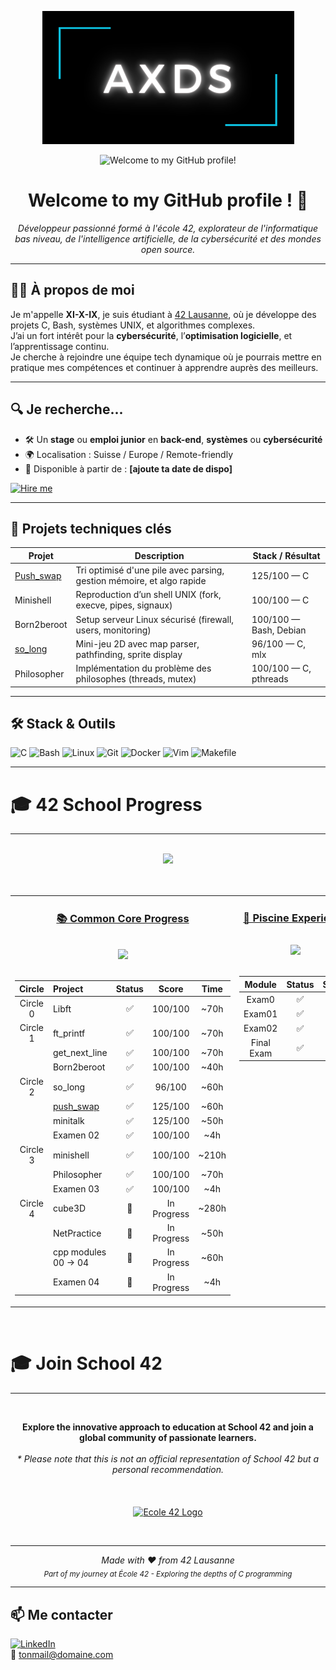 <p align="center">
  <img src="https://github.com/XI-X-IX/XI-X-IX/blob/main/axds_logo.png" alt="Cover GIF">
</p>

<p align="center">
  <img src="images/scifi_room.gif" alt="Welcome to my GitHub profile!">
</p>

<h1 align="center">Welcome to my GitHub profile ! 🚀</h1>

<p align="center">
  <em>Développeur passionné formé à l'école 42, explorateur de l'informatique bas niveau, de l'intelligence artificielle, de la cybersécurité et des mondes open source.</em>
</p>



---

## 👨‍💻 À propos de moi

Je m'appelle **XI-X-IX**, je suis étudiant à [42 Lausanne](https://42lausanne.ch/), où je développe des projets C, Bash, systèmes UNIX, et algorithmes complexes.  
J’ai un fort intérêt pour la **cybersécurité**, l’**optimisation logicielle**, et l’apprentissage continu.  
Je cherche à rejoindre une équipe tech dynamique où je pourrais mettre en pratique mes compétences et continuer à apprendre auprès des meilleurs.

---

## 🔍 Je recherche...

- 🛠 Un **stage** ou **emploi junior** en **back-end**, **systèmes** ou **cybersécurité**
- 🌍 Localisation : Suisse / Europe / Remote-friendly
- 📅 Disponible à partir de : **[ajoute ta date de dispo]**

[![Hire me](https://img.shields.io/badge/-Hire%20me-green?style=for-the-badge)](mailto:tonemail@domain.com)

---

## 🚀 Projets techniques clés

| Projet | Description | Stack / Résultat |
|--------|-------------|------------------|
| [Push_swap](https://github.com/XI-X-IX/push_swap) | Tri optimisé d'une pile avec parsing, gestion mémoire, et algo rapide | 125/100 — C |
| Minishell | Reproduction d’un shell UNIX (fork, execve, pipes, signaux) | 100/100 — C |
| Born2beroot | Setup serveur Linux sécurisé (firewall, users, monitoring) | 100/100 — Bash, Debian |
| [so_long](https://github.com/XI-X-IX/so_long) | Mini-jeu 2D avec map parser, pathfinding, sprite display | 96/100 — C, mlx |
| Philosopher | Implémentation du problème des philosophes (threads, mutex) | 100/100 — C, pthreads |

---

## 🛠️ Stack & Outils

![C](https://img.shields.io/badge/-C-blue?style=flat&logo=c)
![Bash](https://img.shields.io/badge/-Bash-white?style=flat&logo=gnu-bash)
![Linux](https://img.shields.io/badge/-Linux-black?style=flat&logo=linux)
![Git](https://img.shields.io/badge/-Git-orange?style=flat&logo=git)
![Docker](https://img.shields.io/badge/-Docker-2496ED?style=flat&logo=docker)
![Vim](https://img.shields.io/badge/-Vim-019733?style=flat&logo=vim)
![Makefile](https://img.shields.io/badge/-Makefile-brightgreen?style=flat)

---

# 🎓 42 School Progress
---
<br>
<div align="center">
  <img src="https://img.shields.io/badge/Lausanne-1E2024?style=for-the-badge&logo=42" />
</div>
<br><br>

<div align="center">
<table width="100%">
<tr>
<td width="50%" align="center" valign="top">

### [📚 Common Core Progress](https://github.com/Xxzer042xX/42-Common-Core/blob/main/README.md)

<br>
<img src="https://img.shields.io/badge/Grade-In%20Progress-blue?style=for-the-badge&logo=42&logoColor=white" />
<br><br>




| Circle | Project | Status | Score | Time |
|:------:|:--------|:------:|:-----:|:----:|
| Circle 0 | Libft | ✅ | 100/100 | ~70h |
| Circle 1 | ft_printf | ✅ | 100/100 | ~70h |
|| get_next_line | ✅ | 100/100 | ~70h |
|| Born2beroot | ✅ | 100/100 | ~40h |
| Circle 2 | so_long | ✅ | 96/100 | ~60h |
|| [push_swap](https://github.com/XI-X-IX/push_swap) | ✅ | 125/100 | ~60h |
|| minitalk | ✅ | 125/100 | ~50h |
|| Examen 02 | ✅ | 100/100 | ~4h |
| Circle 3 | minishell | ✅ | 100/100 | ~210h |
|| Philosopher | ✅ | 100/100 | ~70h |
|| Examen 03 | ✅ | 100/100 | ~4h |
| Circle 4 | cube3D | 🔄 | In Progress | ~280h |
|| NetPractice | 🔄 | In Progress | ~50h |
|| cpp modules 00 -> 04 | 🔄 | In Progress | ~60h |
|| Examen 04 | 🔄 | In Progress | ~4h |

</td>
<td width="50%" align="center" valign="top">

### [🌊 Piscine Experience](https://github.com/Xxzer042xX/42-Piscine/blob/master/README.MD)

<br>
<img src="https://img.shields.io/badge/Status-Completed-success?style=for-the-badge&logo=42&logoColor=white" />
<br><br>



| Module | Status | Score |
|:------:|:------:|:-----:|
| Exam0 | ✅ | 30% |
| Exam01 | ✅ | 20% |
| Exam02 | ✅ | 30% |
| Final Exam | ✅ | 40% |

</td>
</tr>
</table>
</div>
<br>
<!--
**************************************************
  School 42 Promotion Section
  - Information about joining School 42
  - Disclaimer and logo
**************************************************
-->

# 🎓 Join School 42
---
<br>
<p align="center">
  <b>Explore the innovative approach to education at School 42 and join a global community of passionate learners.</b><br><br>
  <i>* Please note that this is not an official representation of School 42 but a personal recommendation.</i>
  <br><br><br><br>
  <a href="https://42lausanne.ch/" target="_blank"><img src="https://42lausanne.ch/wp-content/uploads/2021/01/42_logo.svg" alt="Ecole 42 Logo" width="200"></a>
</p>
<br>

---

<div align="center">

*Made with ❤️ from 42 Lausanne*  
<sub>*Part of my journey at École 42 - Exploring the depths of C programming*</sub>

</div>



---

## 📫 Me contacter

[![LinkedIn](https://img.shields.io/badge/-LinkedIn-blue?style=flat&logo=linkedin)](https://linkedin.com/in/tonprofil)  
📧 [tonmail@domaine.com](mailto:tonmail@domaine.com)
